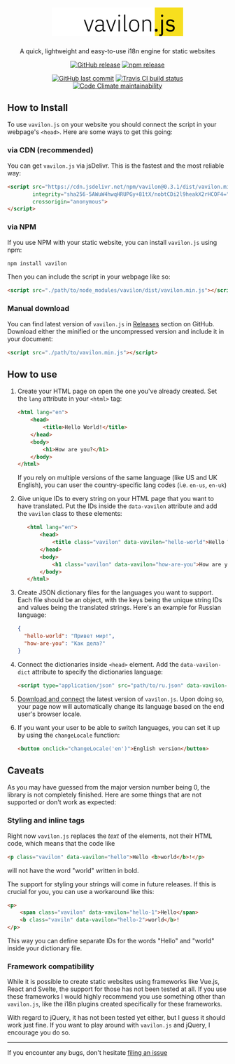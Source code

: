 <div align="center">
    <h1>
        <img src="docs/logo.svg" width="300" alt="vavilon.js logo">
    </h1>
    <p>
        A quick, lightweight and easy-to-use i18n engine for static websites
    </p>
    <p>
        <a href="https://github.com/vavilon-js/vavilon.js/releases"><img alt="GitHub release" src="https://img.shields.io/github/release/vavilon-js/vavilon.js.svg?logo=github&logoColor=white"></a>
        <a href="https://www.npmjs.com/package/vavilon"><img alt="npm release" src="https://img.shields.io/npm/v/vavilon.svg?label=release&logo=npm"></a>
    </p>
    <p>
        <a href="https://github.com/vavilon-js/vavilon.js/commits"><img alt="GitHub last commit" src="https://img.shields.io/github/last-commit/vavilon-js/vavilon.js.svg"></a>
        <a href="https://travis-ci.com/vavilon-js/vavilon.js"><img alt="Travis CI build status" src="https://img.shields.io/travis/com/vavilon-js/vavilon.js/master.svg"></a>
        <a href="https://codeclimate.com/github/vavilon-js/vavilon.js"><img alt="Code Climate maintainability" src="https://img.shields.io/codeclimate/maintainability/vavilon-js/vavilon.js.svg"></a>
    </p>
</div>

## How to Install

To use `vavilon.js` on your website you should connect the script in your
webpage's `<head>`. Here are some ways to get this going:

### via CDN (recommended)

You can get `vavilon.js` via jsDelivr. This is the fastest and the most reliable
way:

```html
<script src="https://cdn.jsdelivr.net/npm/vavilon@0.3.1/dist/vavilon.min.js"
        integrity="sha256-5AWuW4hwqHRUPGy+81tX/nobtCDi2l9heakX2rHCOF4="
        crossorigin="anonymous">
</script>
```

### via NPM

If you use NPM with your static website, you can install `vavilon.js` using npm:

```sh
npm install vavilon
```

Then you can include the script in your webpage like so:

```html
<script src="./path/to/node_modules/vavilon/dist/vavilon.min.js"></script>
```

### Manual download

You can find latest version of `vavilon.js` in [Releases][releases]
section on GitHub. Download either the minified or the uncompressed version and
include it in your document:

```html
<script src="./path/to/vavilon.min.js"></script>
```

## How to use

1. Create your HTML page on open the one you've already created. Set the `lang`
   attribute in your `<html>` tag:

   ```html
   <html lang="en">
       <head>
           <title>Hello World!</title>
       </head>
       <body>
           <h1>How are you?</h1>
       </body>
   </html>
   ```

   If you rely on multiple versions of the same language (like US and UK English),
   you can user the country-specific lang codes (i.e. `en-us`, `en-uk`)

2. Give unique IDs to every string on your HTML page that you want to have
   translated. Put the IDs inside the `data-vavilon` attribute and add the
   `vavilon` class to these elements:

   ```html
      <html lang="en">
          <head>
              <title class="vavilon" data-vavilon="hello-world">Hello World!</title>
          </head>
          <body>
              <h1 class="vavilon" data-vavilon="how-are-you">How are you?</h1>
          </body>
      </html>
   ```

3. Create JSON dictionary files for the languages you want to support. Each file
   should be an object, with the keys being the unique string IDs and values
   being the translated strings. Here's an example for Russian language:

   ```json
   {
     "hello-world": "Привет мир!",
     "how-are-you": "Как дела?"
   }
   ```

4. Connect the dictionaries inside `<head>` element. Add the `data-vavilon-dict`
   attribute to specify the dictionaries language:

   ```html
   <script type="application/json" src="path/to/ru.json" data-vavilon-dict="ru"></script>
   ```

5. [Download and connect](#how-to-install) the latest version of `vavilon.js`.
   Upon doing so, your page now will automatically change its language based
   on the end user's browser locale.

6. If you want your user to be able to switch languages, you can set it up by
   using the `changeLocale` function:

   ```html
   <button onclick="changeLocale('en')">English version</button>
   ```

## Caveats

As you may have guessed from the major version number being 0, the library is
not completely finished. Here are some things that are not supported or don't
work as expected:

### Styling and inline tags

Right now `vavilon.js` replaces the _text_ of the elements, not their HTML code,
which means that the code like

```html
<p class="vavilon" data-vavilon="hello">Hello <b>world</b>!</p>
```

will not have the word "world" written in bold.

The support for styling your strings will come in future releases. If this is
crucial for you, you can use a workaround like this:

```html
<p>
    <span class="vavilon" data-vavilon="hello-1">Hello</span>
    <b class="vaviln" data-vavilon="hello-2">world</b>!
</p>
```

This way you can define separate IDs for the words "Hello" and "world" inside
your dictionary file.

### Framework compatibility

While it is possible to create static websites using frameworks like Vue.js,
React and Svelte, the support for those has not been tested at all. If you use
these frameworks I would highly recommend you use something other than `vavilon.js`,
like the i18n plugins created specifically for these frameworks.

With regard to jQuery, it has not been tested yet either, but I guess it should
work just fine. If you want to play around with `vavilon.js` and jQuery, I
encourage you do so.

----

If you encounter any bugs, don't hesitate [filing an issue][issues]

[releases]: https://github.com/vavilon-js/vavilon.js/releases
[issues]: https://github.com/vavilon-js/vavilon.js/issues
